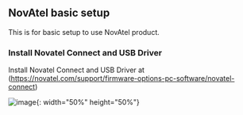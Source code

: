 ## NovAtel basic setup
This is for basic setup to use NovAtel product.


### Install Novatel Connect and USB Driver
Install Novatel Connect and USB Driver at (https://novatel.com/support/firmware-options-pc-software/novatel-connect)

![image](https://user-images.githubusercontent.com/72431755/95290272-cace2400-08a7-11eb-98ba-680f56a7c53d.png){: width="50%" height="50%"}
